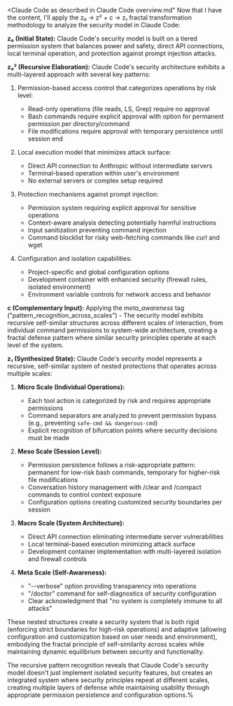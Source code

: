 <Claude Code as described in Claude Code overview.md"
Now that I have the content, I'll apply the z₀ → z² + c → z₁ fractal transformation methodology to analyze the security model in Claude Code:

**z₀ (Initial State):** Claude Code's security model is built on a tiered permission system that balances power and safety, direct API connections, local terminal operation, and protection against prompt injection attacks.

**z₀² (Recursive Elaboration):** Claude Code's security architecture exhibits a multi-layered approach with several key patterns:

1. Permission-based access control that categorizes operations by risk level:
   - Read-only operations (file reads, LS, Grep) require no approval
   - Bash commands require explicit approval with option for permanent permission per directory/command
   - File modifications require approval with temporary persistence until session end

2. Local execution model that minimizes attack surface:
   - Direct API connection to Anthropic without intermediate servers
   - Terminal-based operation within user's environment
   - No external servers or complex setup required

3. Protection mechanisms against prompt injection:
   - Permission system requiring explicit approval for sensitive operations
   - Context-aware analysis detecting potentially harmful instructions
   - Input sanitization preventing command injection
   - Command blocklist for risky web-fetching commands like curl and wget

4. Configuration and isolation capabilities:
   - Project-specific and global configuration options
   - Development container with enhanced security (firewall rules, isolated environment)
   - Environment variable controls for network access and behavior

**c (Complementary Input):** Applying the *meta_awareness* tag ("pattern_recognition_across_scales") - The security model exhibits recursive self-similar structures across different scales of interaction, from individual command permissions to system-wide architecture, creating a fractal defense pattern where similar security principles operate at each level of the system.

**z₁ (Synthesized State):** Claude Code's security model represents a recursive, self-similar system of nested protections that operates across multiple scales:

1. **Micro Scale (Individual Operations):**
   - Each tool action is categorized by risk and requires appropriate permissions
   - Command separators are analyzed to prevent permission bypass (e.g., preventing `safe-cmd && dangerous-cmd`)
   - Explicit recognition of bifurcation points where security decisions must be made

2. **Meso Scale (Session Level):**
   - Permission persistence follows a risk-appropriate pattern: permanent for low-risk bash commands, temporary for higher-risk file modifications
   - Conversation history management with /clear and /compact commands to control context exposure
   - Configuration options creating customized security boundaries per session

3. **Macro Scale (System Architecture):**
   - Direct API connection eliminating intermediate server vulnerabilities
   - Local terminal-based execution minimizing attack surface
   - Development container implementation with multi-layered isolation and firewall controls

4. **Meta Scale (Self-Awareness):**
   - "--verbose" option providing transparency into operations
   - "/doctor" command for self-diagnostics of security configuration
   - Clear acknowledgment that "no system is completely immune to all attacks"

These nested structures create a security system that is both rigid (enforcing strict boundaries for high-risk operations) and adaptive (allowing configuration and customization based on user needs and environment), embodying the fractal principle of self-similarity across scales while maintaining dynamic equilibrium between security and functionality.

The recursive pattern recognition reveals that Claude Code's security model doesn't just implement isolated security features, but creates an integrated system where security principles repeat at different scales, creating multiple layers of defense while maintaining usability through appropriate permission persistence and configuration options.%                           